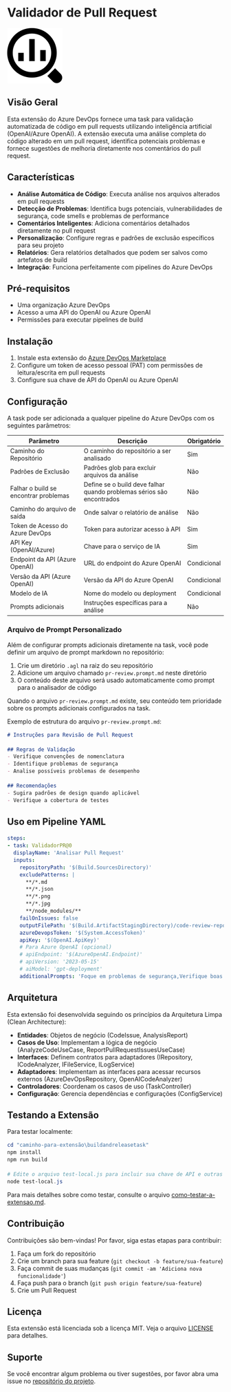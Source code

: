 # Validador de Pull Request

![Extension Icon](images/extension-icon.png)

## Visão Geral

Esta extensão do Azure DevOps fornece uma task para validação automatizada de código em pull requests utilizando inteligência artificial (OpenAI/Azure OpenAI). A extensão executa uma análise completa do código alterado em um pull request, identifica potenciais problemas e fornece sugestões de melhoria diretamente nos comentários do pull request.

## Características

- **Análise Automática de Código**: Executa análise nos arquivos alterados em pull requests
- **Detecção de Problemas**: Identifica bugs potenciais, vulnerabilidades de segurança, code smells e problemas de performance
- **Comentários Inteligentes**: Adiciona comentários detalhados diretamente no pull request
- **Personalização**: Configure regras e padrões de exclusão específicos para seu projeto
- **Relatórios**: Gera relatórios detalhados que podem ser salvos como artefatos de build
- **Integração**: Funciona perfeitamente com pipelines do Azure DevOps

## Pré-requisitos

- Uma organização Azure DevOps
- Acesso a uma API do OpenAI ou Azure OpenAI
- Permissões para executar pipelines de build

## Instalação

1. Instale esta extensão do [Azure DevOps Marketplace](https://marketplace.visualstudio.com/)
2. Configure um token de acesso pessoal (PAT) com permissões de leitura/escrita em pull requests
3. Configure sua chave de API do OpenAI ou Azure OpenAI

## Configuração

A task pode ser adicionada a qualquer pipeline do Azure DevOps com os seguintes parâmetros:

| Parâmetro | Descrição | Obrigatório |
|-----------|-----------|-------------|
| Caminho do Repositório | O caminho do repositório a ser analisado | Sim |
| Padrões de Exclusão | Padrões glob para excluir arquivos da análise | Não |
| Falhar o build se encontrar problemas | Define se o build deve falhar quando problemas sérios são encontrados | Não |
| Caminho do arquivo de saída | Onde salvar o relatório de análise | Não |
| Token de Acesso do Azure DevOps | Token para autorizar acesso à API | Sim |
| API Key (OpenAI/Azure) | Chave para o serviço de IA | Sim |
| Endpoint da API (Azure OpenAI) | URL do endpoint do Azure OpenAI | Condicional |
| Versão da API (Azure OpenAI) | Versão da API do Azure OpenAI | Condicional |
| Modelo de IA | Nome do modelo ou deployment | Condicional |
| Prompts adicionais | Instruções específicas para a análise | Não |

### Arquivo de Prompt Personalizado

Além de configurar prompts adicionais diretamente na task, você pode definir um arquivo de prompt markdown no repositório:

1. Crie um diretório `.agl` na raiz do seu repositório
2. Adicione um arquivo chamado `pr-review.prompt.md` neste diretório
3. O conteúdo deste arquivo será usado automaticamente como prompt para o analisador de código

Quando o arquivo `pr-review.prompt.md` existe, seu conteúdo tem prioridade sobre os prompts adicionais configurados na task.

Exemplo de estrutura do arquivo `pr-review.prompt.md`:

```markdown
# Instruções para Revisão de Pull Request

## Regras de Validação
- Verifique convenções de nomenclatura
- Identifique problemas de segurança
- Analise possíveis problemas de desempenho

## Recomendações
- Sugira padrões de design quando aplicável
- Verifique a cobertura de testes
```

## Uso em Pipeline YAML

```yaml
steps:
- task: ValidadorPR@0
  displayName: 'Analisar Pull Request'
  inputs:
    repositoryPath: '$(Build.SourcesDirectory)'
    excludePatterns: |
      **/*.md
      **/*.json
      **/*.png
      **/*.jpg
      **/node_modules/**
    failOnIssues: false
    outputFilePath: '$(Build.ArtifactStagingDirectory)/code-review-report.md'
    azureDevopsToken: '$(System.AccessToken)'
    apiKey: '$(OpenAI.ApiKey)'
    # Para Azure OpenAI (opcional)
    # apiEndpoint: '$(AzureOpenAI.Endpoint)'
    # apiVersion: '2023-05-15'
    # aiModel: 'gpt-deployment'
    additionalPrompts: 'Foque em problemas de segurança,Verifique boas práticas em TypeScript'
```

## Arquitetura

Esta extensão foi desenvolvida seguindo os princípios da Arquitetura Limpa (Clean Architecture):

- **Entidades**: Objetos de negócio (CodeIssue, AnalysisReport)
- **Casos de Uso**: Implementam a lógica de negócio (AnalyzeCodeUseCase, ReportPullRequestIssuesUseCase)
- **Interfaces**: Definem contratos para adaptadores (IRepository, ICodeAnalyzer, IFileService, ILogService)
- **Adaptadores**: Implementam as interfaces para acessar recursos externos (AzureDevOpsRepository, OpenAICodeAnalyzer)
- **Controladores**: Coordenam os casos de uso (TaskController)
- **Configuração**: Gerencia dependências e configurações (ConfigService)

## Testando a Extensão

Para testar localmente:

```powershell
cd "caminho-para-extensão\buildandreleasetask"
npm install
npm run build

# Edite o arquivo test-local.js para incluir sua chave de API e outras configurações
node test-local.js
```

Para mais detalhes sobre como testar, consulte o arquivo [como-testar-a-extensao.md](../../como-testar-a-extensao.md).

## Contribuição

Contribuições são bem-vindas! Por favor, siga estas etapas para contribuir:

1. Faça um fork do repositório
2. Crie um branch para sua feature (`git checkout -b feature/sua-feature`)
3. Faça commit de suas mudanças (`git commit -am 'Adiciona nova funcionalidade'`)
4. Faça push para o branch (`git push origin feature/sua-feature`)
5. Crie um Pull Request

## Licença

Esta extensão está licenciada sob a licença MIT. Veja o arquivo [LICENSE](../../LICENSE) para detalhes.

## Suporte

Se você encontrar algum problema ou tiver sugestões, por favor abra uma issue no [repositório do projeto](https://github.com/marioshimao/pr-review-extension/issues).